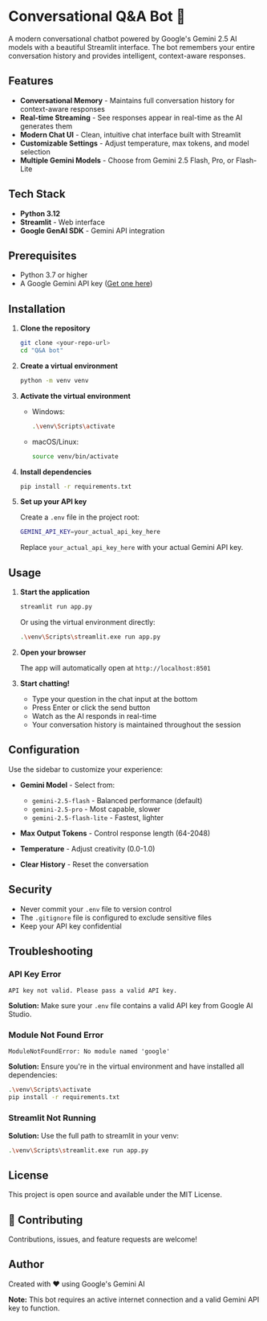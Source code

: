 # Conversational Q&A Bot 🤖

A modern conversational chatbot powered by Google's Gemini 2.5 AI models with a beautiful Streamlit interface. The bot remembers your entire conversation history and provides intelligent, context-aware responses.

## Features

- **Conversational Memory** - Maintains full conversation history for context-aware responses
- **Real-time Streaming** - See responses appear in real-time as the AI generates them
- **Modern Chat UI** - Clean, intuitive chat interface built with Streamlit
- **Customizable Settings** - Adjust temperature, max tokens, and model selection
- **Multiple Gemini Models** - Choose from Gemini 2.5 Flash, Pro, or Flash-Lite

## Tech Stack

- **Python 3.12**
- **Streamlit** - Web interface
- **Google GenAI SDK** - Gemini API integration

## Prerequisites

- Python 3.7 or higher
- A Google Gemini API key ([Get one here](https://aistudio.google.com/app/apikey))

## Installation

1. **Clone the repository**
   ```bash
   git clone <your-repo-url>
   cd "Q&A bot"
   ```

2. **Create a virtual environment**
   ```bash
   python -m venv venv
   ```

3. **Activate the virtual environment**
   - Windows:
     ```bash
     .\venv\Scripts\activate
     ```
   - macOS/Linux:
     ```bash
     source venv/bin/activate
     ```

4. **Install dependencies**
   ```bash
   pip install -r requirements.txt
   ```

5. **Set up your API key**
   
   Create a `.env` file in the project root:
   ```bash
   GEMINI_API_KEY=your_actual_api_key_here
   ```
   
   Replace `your_actual_api_key_here` with your actual Gemini API key.

## Usage

1. **Start the application**
   ```bash
   streamlit run app.py
   ```
   
   Or using the virtual environment directly:
   ```bash
   .\venv\Scripts\streamlit.exe run app.py
   ```

2. **Open your browser**
   
   The app will automatically open at `http://localhost:8501`

3. **Start chatting!**
   - Type your question in the chat input at the bottom
   - Press Enter or click the send button
   - Watch as the AI responds in real-time
   - Your conversation history is maintained throughout the session

## Configuration

Use the sidebar to customize your experience:

- **Gemini Model** - Select from:
  - `gemini-2.5-flash` - Balanced performance (default)
  - `gemini-2.5-pro` - Most capable, slower
  - `gemini-2.5-flash-lite` - Fastest, lighter
  
- **Max Output Tokens** - Control response length (64-2048)
- **Temperature** - Adjust creativity (0.0-1.0)
- **Clear History** - Reset the conversation

## Security

- Never commit your `.env` file to version control
- The `.gitignore` file is configured to exclude sensitive files
- Keep your API key confidential

## Troubleshooting

### API Key Error
```
API key not valid. Please pass a valid API key.
```
**Solution:** Make sure your `.env` file contains a valid API key from Google AI Studio.

### Module Not Found Error
```
ModuleNotFoundError: No module named 'google'
```
**Solution:** Ensure you're in the virtual environment and have installed all dependencies:
```bash
.\venv\Scripts\activate
pip install -r requirements.txt
```

### Streamlit Not Running
**Solution:** Use the full path to streamlit in your venv:
```bash
.\venv\Scripts\streamlit.exe run app.py
```

## License

This project is open source and available under the MIT License.

## 🤝 Contributing

Contributions, issues, and feature requests are welcome!

## Author

Created with ❤️ using Google's Gemini AI


**Note:** This bot requires an active internet connection and a valid Gemini API key to function.
